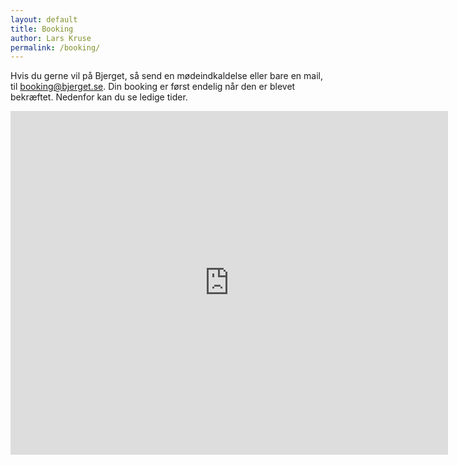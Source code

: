 ```yaml
---
layout: default
title: Booking
author: Lars Kruse
permalink: /booking/
---
```


Hvis du gerne vil på Bjerget, så send en mødeindkaldelse eller bare en mail, til 
[booking@bjerget.se](mailto:booking@bjerget.se). Din booking er først endelig når den er blevet bekræftet. Nedenfor kan du se ledige tider.

<iframe src="https://www.google.com/calendar/embed?title=booking%40bjerget.se&amp;height=550&amp;wkst=2&amp;bgcolor=%23ffffff&amp;src=booking%40bjerget.se&amp;color=%23875509&amp;src=danish__en%40holiday.calendar.google.com&amp;color=%234A716C&amp;src=e_2_da%23weeknum%40group.v.calendar.google.com&amp;color=%231B887A&amp;ctz=Europe%2FCopenhagen" style=" border-width:0 " width="700" height="550" frameborder="0" scrolling="no"></iframe>